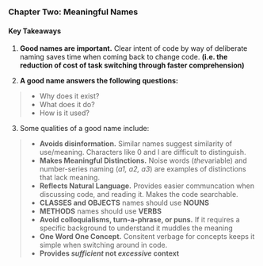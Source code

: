 ### Chapter Two: Meaningful Names
#### Key Takeaways
1. **Good names are important.**  Clear intent of code by way of deliberate naming saves time when coming back to change code. __(i.e. the reduction of cost of task switching through faster comprehension)__

2. **A good name answers the following questions:**
> * Why does it exist?
> * What does it do?
> * How is it used? 

3. Some qualities of a good name include:
> * **Avoids disinformation.**  Similar names suggest similarity of use/meaning.  Characters like 0 and l are difficult to distinguish.
> * **Makes Meaningful Distinctions.**  Noise words (*the*variable) and number-series naming (*a1, a2, a3*) are examples of distinctions that lack meaning.
> * **Reflects Natural Language.**  Provides easier communcation when discussing code, and reading it. Makes the code searchable.
> * **CLASSES and OBJECTS** names should use **NOUNS**  
> * **METHODS** names should use **VERBS**
> * **Avoid colloquialisms, turn-a-phrase, or puns.**  If it requires a specific background to understand it muddles the meaning
> * **One Word One Concept.**  Consitent verbage for concepts keeps it simple when switching around in code.
> * **Provides *sufficient* not *excessive* context**